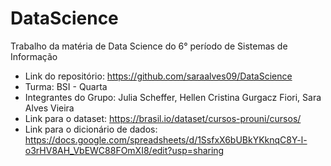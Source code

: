 # DataScience
Trabalho da matéria de Data Science do 6° período de Sistemas de Informação

- Link do repositório: https://github.com/saraalves09/DataScience
- Turma: BSI - Quarta
- Integrantes do Grupo: Julia Scheffer, Hellen Cristina Gurgacz Fiori, Sara Alves Vieira
- Link para o dataset: https://brasil.io/dataset/cursos-prouni/cursos/
- Link para o dicionário de dados: https://docs.google.com/spreadsheets/d/1SsfxX6bUBkYKknqC8Y-l-o3rHV8AH_VbEWC88FOmXI8/edit?usp=sharing
